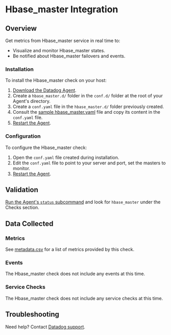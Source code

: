 # Hbase_master Integration

## Overview

Get metrics from Hbase_master service in real time to:

* Visualize and monitor Hbase_master states.
* Be notified about Hbase_master failovers and events.

### Installation

To install the Hbase_master check on your host:

1. [Download the Datadog Agent][1].
2. Create a `hbase_master.d/` folder in the `conf.d/` folder at the root of your Agent's directory. 
3. Create a `conf.yaml` file in the `hbase_master.d/` folder previously created.
4. Consult the [sample hbase_master.yaml][2] file and copy its content in the `conf.yaml` file.
5. [Restart the Agent][3].

### Configuration

To configure the Hbase_master check: 

1. Open the `conf.yaml` file created during installation.
2. Edit the `conf.yaml` file to point to your server and port, set the masters to monitor.
3. [Restart the Agent][3].

## Validation

[Run the Agent's `status` subcommand][4] and look for `hbase_master` under the Checks section.

## Data Collected
### Metrics
See [metadata.csv][5] for a list of metrics provided by this check.

### Events
The Hbase_master check does not include any events at this time.

### Service Checks
The Hbase_master check does not include any service checks at this time.

## Troubleshooting
Need help? Contact [Datadog support][6].

[1]: https://app.datadoghq.com/account/settings#agent
[2]: https://github.com/DataDog/integrations-extras/blob/master/hbase_master/conf.yaml.example
[3]: https://docs.datadoghq.com/agent/faq/agent-commands/#start-stop-restart-the-agent
[4]: https://docs.datadoghq.com/agent/faq/agent-commands/#agent-status-and-information
[5]: https://github.com/DataDog/integrations-extras/blob/master/hbase_master/metadata.csv
[6]: http://docs.datadoghq.com/help/
